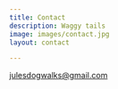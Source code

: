 ```yaml
---
title: Contact
description: Waggy tails
image: images/contact.jpg
layout: contact

---
```

julesdogwalks@gmail.com